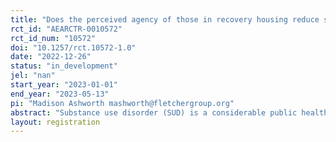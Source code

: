 ```yaml
---
title: "Does the perceived agency of those in recovery housing reduce stigma and paternalistic donations?"
rct_id: "AEARCTR-0010572"
rct_id_num: "10572"
doi: "10.1257/rct.10572-1.0"
date: "2022-12-26"
status: "in_development"
jel: "nan"
start_year: "2023-01-01"
end_year: "2023-05-13"
pi: "Madison Ashworth mashworth@fletchergroup.org"
abstract: "Substance use disorder (SUD) is a considerable public health threat in the United States. The availability of effective treatment options, like recovery housing, have the potential to generate substantial public health benefits. However, a barrier to the establishment of services and successful utilization of services is social stigma towards those with SUD and SUD services. We will test whether the perceived agency of those in recovery housing reduces social SUD stigma and paternalistic donations. To vary the perceived agency of those in recovery housing, we will randomly expose participants to a control treatment containing no additional information or a description of recovery housing residents that varies the level of control residents have over their recovery. We will test these descriptions in a nationally representative sample (N = 1,200)."
layout: registration
---
```


